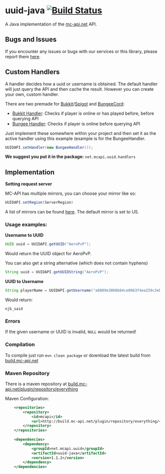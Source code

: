 uuid-java [![Build Status](http://build.mc-api.net/buildStatus/icon?job=uuid-java)](http://build.mc-api.net/job/uuid-java/)
=========

A Java implementation of the [mc-api.net](https://mc-api.net) API.

## Bugs and Issues

If you encounter any issues or bugs with our services or this library, please report them [here](https://github.com/mc-api/issues).

## Custom Handlers

A handler decides how a uuid or username is obtained. The default handler will just query the API and then cache the result. However you can create your own, custom handler.

There are two premade for [Bukkit](https://bukkit.org)/[Spigot](http://spigotmc.org) and [BungeeCord](https://github.com/spigotmc/bungeecord):
- [Bukkit Handler](https://gist.github.com/njb-said/cec2f56907e8eaa54021): Checks if player is online or has played before, before querying API
- [Bungee Handler](https://gist.github.com/njb-said/39e1b0fdebc18b02fc14): Checks if player is online before querying API

Just implement these somewhere within your project and then set it as the active handler using this example (example is for the BungeeHandler.
```java
UUIDAPI.setHandler(new BungeeHandler());
```

**We suggest you put it in the package:** `net.mcapi.uuid.handlers`

## Implementation

**Setting request server**

MC-API has multiple mirrors, you can choose your mirror like so:
```java
UUIDAPI.setRegion(ServerRegion)
```
A list of mirrors can be found [here](https://github.com/MC-API/static#mirrors). The default mirror is set to US.

### Usage examples:

**Username to UUID**

```java
UUID uuid = UUIDAPI.getUUID("AeroPvP");
```

Would return the UUID object for AeroPvP.

You can also get a string alternative (which does not contain hyphens)

```java
String uuid = UUIDAPI.getUUIDString("AeroPvP");
```

**UUID to Username**

```java
String playerName = UUIDAPI.getUsername("a8889e3068b84ce8963f4ea259c3ebe3");
```

Would return:

`njb_said`

### Errors

If the given username or UUID is invalid, `NULL` would be returned!

### Compilation

To compile just run ``mvn clean package`` or download the latest build from [build.mc-api.net](http://build.mc-api.net)

### Maven Repository

There is a maven repository at [build.mc-api.net/plugin/repository/everything](http://build.mc-api.net/plugin/repository/everything)

Maven Configuration:

```xml
    <repositories>
        <repository>
            <id>mcapi</id>
            <url>http://build.mc-api.net/plugin/repository/everything/</url>
        </repository>
    </repositories>
    
    <dependencies>
        <dependency>
            <groupId>net.mcapi.uuid</groupId>
            <artifactId>uuid-java</artifactId>
            <version>1.1.2</version>
        </dependency>
    </dependencies>
```
